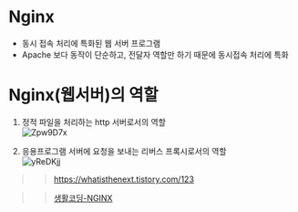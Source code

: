 # Nginx
- 동시 접속 처리에 특화된 웹 서버 프로그램
- Apache 보다 동작이 단순하고, 전달자 역할만 하기 때문에 동시접속 처리에 특화


# Nginx(웹서버)의 역할
1. 정적 파일을 처리하는 http 서버로서의 역할 <br>
![Zpw9D7x](https://user-images.githubusercontent.com/65120581/159229733-ea93b17a-35df-40dd-b359-47adf81a4d12.png)

2. 응용프로그램 서버에 요청을 보내는 리버스 프록시로서의 역할 <br>
![yReDKjj](https://user-images.githubusercontent.com/65120581/159229798-3402a15e-046b-422f-a06e-1a814a79a967.png)



>> https://whatisthenext.tistory.com/123

>> [생활코딩-NGINX](https://opentutorials.org/module/384/3462)
